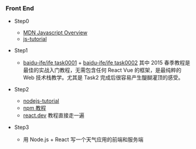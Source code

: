 ### Front End

* Step0
  * [MDN Javascript Overview](https://developer.mozilla.org/zh-CN/docs/Web/JavaScript/Language_overview)
  * [js-tutorial](https://www.runoob.com/js/js-tutorial.html)

* Step1
  * [baidu-ife/ife task0001](https://github.com/baidu-ife/ife/tree/0e2cd86a9dfc0938df3aa3a1c1fd40788c29665d/2015_spring/task/task0001) + [baidu-ife/ife task0002](https://github.com/baidu-ife/ife/tree/0e2cd86a9dfc0938df3aa3a1c1fd40788c29665d/2015_spring/task/task0002) 其中 2015 春季教程是最佳的实战入门教程，无需包含任何 React Vue 的框架，是最纯粹的 Web 技术栈教学。尤其是 Task2 完成后很容易产生醍醐灌顶的感受。

* Step2
  * [nodejs-tutorial](https://www.runoob.com/nodejs/nodejs-tutorial.html)
  * [npm 教程](https://www.runoob.com/nodejs/nodejs-npm.html)
  * [react.dev](https://react.dev/) 教程直接走一遍

* Step3
  * 用 Node.js + React 写一个天气应用的前端和服务端

